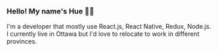 ### Hello! My name's Hue 👋👋

I'm a developer that mostly use React.js, React Native, Redux, Node.js. <br />
I currently live in Ottawa but I'd love to relocate to work in different provinces.
